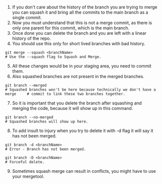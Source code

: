 1. If you don't care about the history of the branch you are trying to merge you can squash it and bring all the commits to the main branch as a single commit.
2. Now you must understand that this is not a merge commit, as there is only one parent for this commit, which is the main branch.
3. Once done you can delete the branch and you are left with a linear history of the repo.
4. You should use this only for short lived branches with bad history.
``` shell
git merge --squash <branchName>
# Use the --squash flag to Squash and Merge.
```
5. All these changes would be in your staging area, you need to commit them.
6. Also squashed branches are not present in the merged branches.
``` shell
git branch --merged
# Squashed branches won't be here because technically we don't have a merge     # commit to link these two branches together.
```
7. So it is important that you delete the branch after squashing and merging the code, because it will show up in this command.
``` shell
git branch --no-merged
# Squashed branches will show up here.
```
8. To add insult to injury when you try to delete it with -d flag it will say it has not been merged.
``` shell
git branch -d <branchName>
# Error - Branch has not been merged.

git branch -D <branchName>
# Forceful delete.
```
9. Sometimes squash merge can result in conflicts, you might have to use your mergetool.
